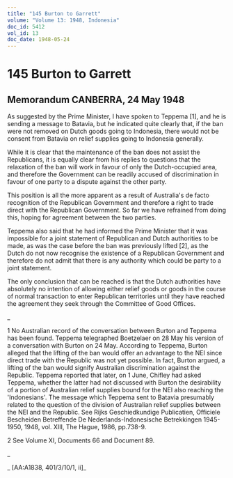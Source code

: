 ```yaml
---
title: "145 Burton to Garrett"
volume: "Volume 13: 1948, Indonesia"
doc_id: 5412
vol_id: 13
doc_date: 1948-05-24
---
```


# 145 Burton to Garrett

## Memorandum CANBERRA, 24 May 1948

As suggested by the Prime Minister, I have spoken to Teppema [1], and he is sending a message to Batavia, but he indicated quite clearly that, if the ban were not removed on Dutch goods going to Indonesia, there would not be consent from Batavia on relief supplies going to Indonesia generally.

While it is clear that the maintenance of the ban does not assist the Republicans, it is equally clear from his replies to questions that the relaxation of the ban will work in favour of only the Dutch-occupied area, and therefore the Government can be readily accused of discrimination in favour of one party to a dispute against the other party.

This position is all the more apparent as a result of Australia's de facto recognition of the Republican Government and therefore a right to trade direct with the Republican Government. So far we have refrained from doing this, hoping for agreement between the two parties.

Teppema also said that he had informed the Prime Minister that it was impossible for a joint statement of Republican and Dutch authorities to be made, as was the case before the ban was previously lifted [2], as the Dutch do not now recognise the existence of a Republican Government and therefore do not admit that there is any authority which could be party to a joint statement.

The only conclusion that can be reached is that the Dutch authorities have absolutely no intention of allowing either relief goods or goods in the course of normal transaction to enter Republican territories until they have reached the agreement they seek through the Committee of Good Offices.

_

1 No Australian record of the conversation between Burton and Teppema has been found. Teppema telegraphed Boetzelaer on 28 May his version of a conversation with Burton on 24 May. According to Teppema, Burton alleged that the lifting of the ban would offer an advantage to the NEI since direct trade with the Republic was not yet possible. In fact, Burton argued, a lifting of the ban would signify Australian discrimination against the Republic. Teppema reported that later, on 1 June, Chifley had asked Teppema, whether the latter had not discussed with Burton the desirability of a portion of Australian relief supplies bound for the NEI also reaching the 'Indonesians'. The message which Teppema sent to Batavia presumably related to the question of the division of Australian relief supplies between the NEI and the Republic. See Rijks Geschiedkundige Publicatien, Officiele Bescheiden Betreffende De Nederlands-Indonesische Betrekkingen 1945-1950, 1948, vol. XIII, The Hague, 1986, pp.738-9.

2 See Volume XI, Documents 66 and Document 89.

_

_ [AA:A1838, 401/3/10/1, ii]_
